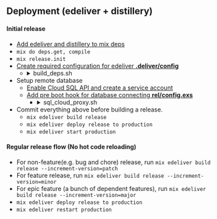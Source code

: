 ## Deployment (edeliver + distillery)

#### Initial release
  * [Add edeliver and distillery to mix deps](https://github.com/boldpoker/edeliver#quick-start)
  * `mix do deps.get, compile`
  * `mix release.init`
  * [Create required configuration for edeliver **.deliver/config**](https://github.com/50kudos/elixir-wiki/blob/master/deployment/.deliver/config)
    * <details>
      <summary>build_deps.sh</summary>

      ```
      #!/usr/bin/env bash

      [ -f ~/.profile ] && source ~/.profile
      set -e

      echo "Adding Erlang Solutions repo"
      sudo wget https://packages.erlang-solutions.com/erlang-solutions_1.0_all.deb
      sudo dpkg -i erlang-solutions_1.0_all.deb

      echo "Updating apt-get"
      sudo apt-get update

      echo "Installing git"
      sudo apt-get install git

      echo "Installing node and npm"
      sudo apt-get -y install nodejs-legacy
      sudo apt-get -y install npm

      echo "Installing the Erlang/OTP platform and all of its applications"
      sudo apt-get -y install esl-erlang

      echo "Installing Elixir"
      sudo apt-get install elixir

      # Database: postgresql
      # Use a SQL service (Google, RDS, etc.)
      ```
    </details>
  * Setup remote database
    * [Enable Cloud SQL API and create a service account](https://cloud.google.com/sql/docs/postgres/connect-admin-proxy)
    * [Add pre boot hook for database connecting **rel/config.exs**](https://github.com/50kudos/elixir-wiki/blob/master/rel/config.exs)
      * <details>
        <summary>sql_cloud_proxy.sh</summary>

        ```
        #!/usr/bin/env bash

        # Database: postgresql
        # Use a SQL service (Google, RDS, etc.)
        #
        # Setup google cloud sql proxy for database remote connecting
        sudo wget https://dl.google.com/cloudsql/cloud_sql_proxy.linux.amd64
        mv cloud_sql_proxy.linux.amd64 cloud_sql_proxy
        chmod +x cloud_sql_proxy
        ./cloud_sql_proxy -instances=elixir-wiki-164207:asia-east1:psql-repo=tcp:5432 -credential_file=/root/elixir-wiki-2e73539075e0.json &

        # Export http port for an endpoint
        export PORT=80
        ```
      </details>
  * Commit everything above before building a release.
    * `mix edeliver build release`
    * `mix edeliver deploy release to production`
    * `mix edeliver start production`

#### Regular release flow (No hot code reloading)
  * For non-feature(e.g. bug and chore) release, run `mix edeliver build release --increment-version=patch`
  * For feature release, run `mix edeliver build release --increment-version=minor`
  * For epic feature (a bunch of dependent features), run `mix edeliver build release --increment-version=major`
  * `mix edeliver deploy release to production`
  * `mix edeliver restart production`
